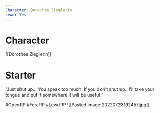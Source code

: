 ```yaml
---
Character: Dorothee Zieglerin
Lewd: Yes
---
```

# Character
[[Dorothee Zieglerin]]

# Starter
"Just shut up... You speak too much. If you don't shut up.. I'll take your tongue and put it somewhere it will be useful."

#OpenRP #FeraRP #LewdRP 
![[Pasted image 20220723192457.jpg]]